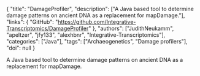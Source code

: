 {
  "title": "DamageProfiler",
  "description": ["A Java based tool to determine damage patterns on ancient DNA as a replacement for mapDamage."],
  "links": {
    "GitHub": "https://github.com/Integrative-Transcriptomics/DamageProfiler"
  },
  "authors": ["JudithNeukamm", "apeltzer", "jfy133", "alexhbnr", "Integrative-Transcriptomics"],
  "categories": ["Java"],
  "tags": ["Archaeogenetics", "Damage profilers"],
  "doi": null
}

<!-- Generated by csv2md.R – do not edit by hand -->

A Java based tool to determine damage patterns on ancient DNA as a replacement for mapDamage.